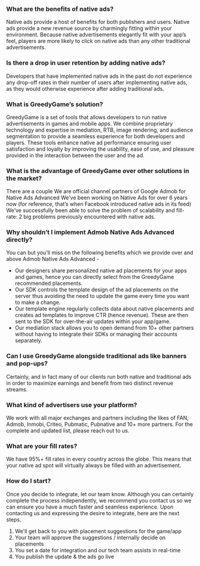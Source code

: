 ### **What are the benefits of native ads?**
Native ads provide a host of benefits for both publishers and users. Native ads provide a new revenue source by charmingly fitting within your environment. Because native advertisements elegantly fit with your app’s feel, players are more likely to click on native ads than any other traditional advertisements. 

### **Is there a drop in user retention by adding native ads?**
Developers that have implemented native ads in the past do not experience any drop-off rates in their number of users after implementing native ads, as they would otherwise experience after adding traditional ads.

### **What is GreedyGame’s solution?**
GreedyGame is a set of tools that allows developers to run native advertisements in games and mobile apps. We combine proprietary technology and expertise in mediation, RTB, image rendering, and audience segmentation to provide a seamless experience for both developers and players. These tools enhance native ad performance ensuring user satisfaction and loyalty by improving the usability, ease of use, and pleasure provided in the interaction between the user and the ad.

### **What is the advantage of GreedyGame over other solutions in the market?**
There are a couple 
We are official channel partners of Google Admob for Native Ads Advanced
We’ve been working on Native Ads for over 6 years now (for reference, that’s when Facebook introduced native ads in its feed)
We’ve successfully been able to solve the problem of scalability and fill-rate: 2 big problems previously encountered with native ads.

### **Why shouldn’t I implement Admob Native Ads Advanced directly?**
You can but you’ll miss on the following benefits which we provide over and above Admob Native Ads Advanced - 
 
* Our designers share personalized native ad placements for your apps and games, hence you can directly select from the GreedyGame recommended placements.
* Our SDK controls the template design of the ad placements on the server thus avoiding the need to update the game every time you want to make a change.
* Our template engine regularly collects data about native placements and creates ad templates to improve CTR (hence revenue). These are then sent to the SDK for over-the-air updates within your app/game.
* Our mediation stack allows you to open demand from 10+ other partners without having to integrate their SDKs or managing their accounts separately.

### **Can I use GreedyGame alongside traditional ads like banners and pop-ups?**
Certainly, and in fact many of our clients run both native and traditional ads in order to maximize earnings and benefit from two distinct revenue streams.

### **What kind of advertisers use your platform?**
We work with all major exchanges and partners including the likes of FAN, Admob, Inmobi, Criteo, Pubmatic, Pubnative and 10+ more partners. For the complete and updated list, please reach out to us. 

### **What are your fill rates?**
We have 95%+ fill rates in every country across the globe. This means that your native ad spot will virtually always be filled with an advertisement.

### **How do I start?**
Once you decide to integrate, let our team know. Although you can certainly complete the process independently, we recommend you contact us so we can ensure you have a much faster and seamless experience. Upon contacting us and expressing the desire to integrate, here are the next steps.

1. We'll get back to you with placement suggestions for the game/app
2. Your team will approve the suggestions / internally decide on placements
3. You set a date for integration and our tech team assists in real-time
4. You publish the update & the ads go live

